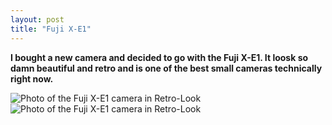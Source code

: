 ```yaml
---
layout: post
title: "Fuji X-E1"
---
```


**I bought a new camera and decided to go with the Fuji X-E1. It loosk so damn beautiful and retro and is one of the best small cameras technically right now.**

![Photo of the Fuji X-E1 camera in Retro-Look](http://img.anselmhannemann.netdna-cdn.com/img/blog/fuji-e1_1.jpg)
![Photo of the Fuji X-E1 camera in Retro-Look](http://img.anselmhannemann.netdna-cdn.com/img/blog/fuji-e1_2.jpg)